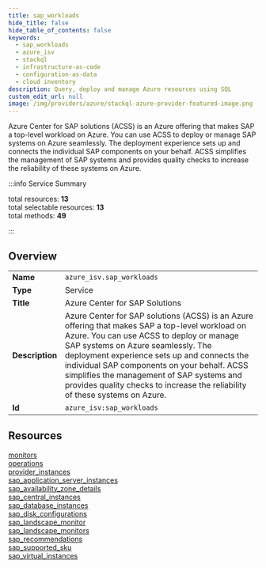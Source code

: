 ```yaml
---
title: sap_workloads
hide_title: false
hide_table_of_contents: false
keywords:
  - sap_workloads
  - azure_isv
  - stackql
  - infrastructure-as-code
  - configuration-as-data
  - cloud inventory
description: Query, deploy and manage Azure resources using SQL
custom_edit_url: null
image: /img/providers/azure/stackql-azure-provider-featured-image.png
---
```


Azure Center for SAP solutions (ACSS) is an Azure offering that makes SAP a top-level workload on Azure. You can use ACSS to deploy or manage SAP systems on Azure seamlessly. The deployment experience sets up and connects the individual SAP components on your behalf. ACSS simplifies the management of SAP systems and provides quality checks to increase the reliability of these systems on Azure.  
    
:::info Service Summary

<div class="row">
<div class="providerDocColumn">
<span>total resources:&nbsp;<b>13</b></span><br />
<span>total selectable resources:&nbsp;<b>13</b></span><br />
<span>total methods:&nbsp;<b>49</b></span><br />
</div>
</div>

:::

## Overview
<table><tbody>
<tr><td><b>Name</b></td><td><code>azure_isv.sap_workloads</code></td></tr>
<tr><td><b>Type</b></td><td>Service</td></tr>
<tr><td><b>Title</b></td><td>Azure Center for SAP Solutions</td></tr>
<tr><td><b>Description</b></td><td>Azure Center for SAP solutions (ACSS) is an Azure offering that makes SAP a top-level workload on Azure. You can use ACSS to deploy or manage SAP systems on Azure seamlessly. The deployment experience sets up and connects the individual SAP components on your behalf. ACSS simplifies the management of SAP systems and provides quality checks to increase the reliability of these systems on Azure.</td></tr>
<tr><td><b>Id</b></td><td><code>azure_isv:sap_workloads</code></td></tr>
</tbody></table>

## Resources
<div class="row">
<div class="providerDocColumn">
<a href="/providers/azure_isv/sap_workloads/monitors/">monitors</a><br />
<a href="/providers/azure_isv/sap_workloads/operations/">operations</a><br />
<a href="/providers/azure_isv/sap_workloads/provider_instances/">provider_instances</a><br />
<a href="/providers/azure_isv/sap_workloads/sap_application_server_instances/">sap_application_server_instances</a><br />
<a href="/providers/azure_isv/sap_workloads/sap_availability_zone_details/">sap_availability_zone_details</a><br />
<a href="/providers/azure_isv/sap_workloads/sap_central_instances/">sap_central_instances</a><br />
<a href="/providers/azure_isv/sap_workloads/sap_database_instances/">sap_database_instances</a><br />
</div>
<div class="providerDocColumn">
<a href="/providers/azure_isv/sap_workloads/sap_disk_configurations/">sap_disk_configurations</a><br />
<a href="/providers/azure_isv/sap_workloads/sap_landscape_monitor/">sap_landscape_monitor</a><br />
<a href="/providers/azure_isv/sap_workloads/sap_landscape_monitors/">sap_landscape_monitors</a><br />
<a href="/providers/azure_isv/sap_workloads/sap_recommendations/">sap_recommendations</a><br />
<a href="/providers/azure_isv/sap_workloads/sap_supported_sku/">sap_supported_sku</a><br />
<a href="/providers/azure_isv/sap_workloads/sap_virtual_instances/">sap_virtual_instances</a><br />
</div>
</div>

